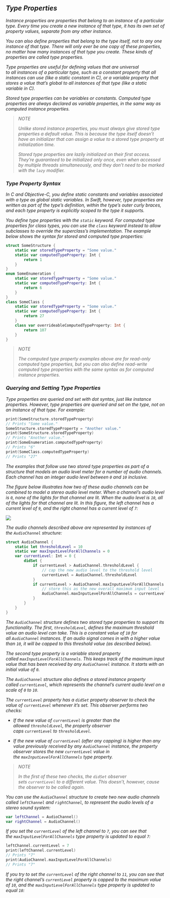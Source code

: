 ## *Type Properties*

*Instance properties are properties that belong to an instance of a particular type. Every time you create a new instance of that type, it has its own set of property values, separate from any other instance.*

*You can also define properties that belong to the type itself, not to any one instance of that type. There will only ever be one copy of these properties, no matter how many instances of that type you create. These kinds of properties are called type properties.*

*Type properties are useful for defining values that are universal to all instances of a particular type, such as a constant property that all instances can use (like a static constant in C), or a variable property that stores a value that’s global to all instances of that type (like a static variable in C).*

*Stored type properties can be variables or constants. Computed type properties are always declared as variable properties, in the same way as computed instance properties.*

> *NOTE*
> 
> *Unlike stored instance properties, you must always give stored type properties a default value. This is because the type itself doesn’t have an initializer that can assign a value to a stored type property at initialization time.*
> 
> *Stored type properties are lazily initialized on their first access. They’re guaranteed to be initialized only once, even when accessed by multiple threads simultaneously, and they don’t need to be marked with the `lazy` modifier.*

### *Type Property Syntax*

*In C and Objective-C, you define static constants and variables associated with a type as global static variables. In Swift, however, type properties are written as part of the type’s definition, within the type’s outer curly braces, and each type property is explicitly scoped to the type it supports.*

*You define type properties with the `static` keyword. For computed type properties for class types, you can use the `class` keyword instead to allow subclasses to override the superclass’s implementation. The example below shows the syntax for stored and computed type properties:*

```swift
struct SomeStructure {
    static var storedTypeProperty = "Some value."
    static var computedTypeProperty: Int {
        return 1
    }
}
enum SomeEnumeration {
    static var storedTypeProperty = "Some value."
    static var computedTypeProperty: Int {
        return 6
    }
}
class SomeClass {
    static var storedTypeProperty = "Some value."
    static var computedTypeProperty: Int {
        return 27
    }
    class var overrideableComputedTypeProperty: Int {
        return 107
    }
}
```

> *NOTE*
> 
> *The computed type property examples above are for read-only computed type properties, but you can also define read-write computed type properties with the same syntax as for computed instance properties.*

### *Querying and Setting Type Properties*

*Type properties are queried and set with dot syntax, just like instance properties. However, type properties are queried and set on the type, not on an instance of that type. For example:*

```swift
print(SomeStructure.storedTypeProperty)
// Prints "Some value."
SomeStructure.storedTypeProperty = "Another value."
print(SomeStructure.storedTypeProperty)
// Prints "Another value."
print(SomeEnumeration.computedTypeProperty)
// Prints "6"
print(SomeClass.computedTypeProperty)
// Prints "27"
```

*The examples that follow use two stored type properties as part of a structure that models an audio level meter for a number of audio channels. Each channel has an integer audio level between `0` and `10` inclusive.*

*The figure below illustrates how two of these audio channels can be combined to model a stereo audio level meter. When a channel’s audio level is `0`, none of the lights for that channel are lit. When the audio level is `10`, all of the lights for that channel are lit. In this figure, the left channel has a current level of `9`, and the right channel has a current level of `7`:*

![](https://docs.swift.org/swift-book/_images/staticPropertiesVUMeter_2x.png)

*The audio channels described above are represented by instances of the `AudioChannel` structure:*

```swift
struct AudioChannel {
    static let thresholdLevel = 10
    static var maxInputLevelForAllChannels = 0
    var currentLevel: Int = 0 {
        didSet {
            if currentLevel > AudioChannel.thresholdLevel {
                // cap the new audio level to the threshold level
                currentLevel = AudioChannel.thresholdLevel
            }
            if currentLevel > AudioChannel.maxInputLevelForAllChannels {
                // store this as the new overall maximum input level
                AudioChannel.maxInputLevelForAllChannels = currentLevel
            }
        }
    }
}
```

*The `AudioChannel` structure defines two stored type properties to support its functionality. The first, `thresholdLevel`, defines the maximum threshold value an audio level can take. This is a constant value of `10` for all `AudioChannel` instances. If an audio signal comes in with a higher value than `10`, it will be capped to this threshold value (as described below).*

*The second type property is a variable stored property called `maxInputLevelForAllChannels`. This keeps track of the maximum input value that has been received by any `AudioChannel` instance. It starts with an initial value of `0`.*

*The `AudioChannel` structure also defines a stored instance property called `currentLevel`, which represents the channel’s current audio level on a scale of `0` to `10`.*

*The `currentLevel` property has a `didSet` property observer to check the value of `currentLevel` whenever it’s set. This observer performs two checks:*

- *If the new value of `currentLevel` is greater than the allowed `thresholdLevel`, the property observer caps `currentLevel` to `thresholdLevel`.*

- *If the new value of `currentLevel` (after any capping) is higher than any value previously received by any `AudioChannel` instance, the property observer stores the new `currentLevel` value in the `maxInputLevelForAllChannels` type property.*

> *NOTE*
> 
> *In the first of these two checks, the `didSet` observer sets `currentLevel` to a different value. This doesn’t, however, cause the observer to be called again.*

*You can use the `AudioChannel` structure to create two new audio channels called `leftChannel` and `rightChannel`, to represent the audio levels of a stereo sound system:*

```swift
var leftChannel = AudioChannel()
var rightChannel = AudioChannel()
```

*If you set the `currentLevel` of the left channel to `7`, you can see that the `maxInputLevelForAllChannels` type property is updated to equal `7`:*

```swift
leftChannel.currentLevel = 7
print(leftChannel.currentLevel)
// Prints "7"
print(AudioChannel.maxInputLevelForAllChannels)
// Prints "7"
```

*If you try to set the `currentLevel` of the right channel to `11`, you can see that the right channel’s `currentLevel` property is capped to the maximum value of `10`, and the `maxInputLevelForAllChannels` type property is updated to equal `10`:*

```swift

```
